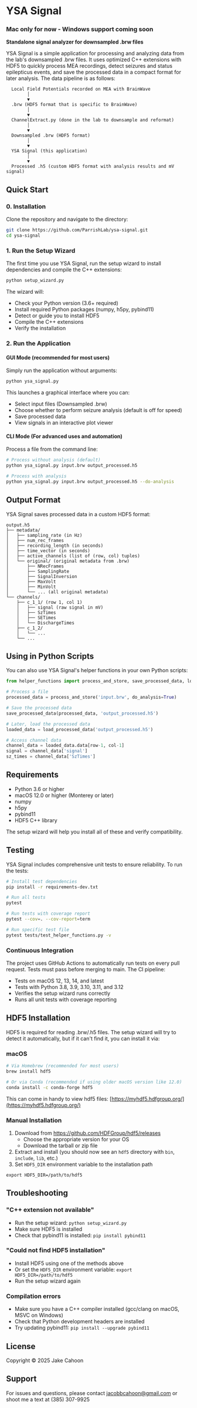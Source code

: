 # YSA Signal

### Mac only for now - Windows support coming soon

**Standalone signal analyzer for downsampled .brw files**

YSA Signal is a simple application for processing and analyzing data from the lab's downsampled .brw files. It uses optimized C++ extensions with HDF5 to quickly process MEA recordings, detect seizures and status epilepticus events, and save the processed data in a compact format for later analysis. The data pipeline is as follows:

```
  Local Field Potentials recorded on MEA with BrainWave
        │
        ▼
  .brw (HDF5 format that is specific to BrainWave)
        │
        ▼
  ChannelExtract.py (done in the lab to downsample and reformat)
        │
        ▼
  Downsampled .brw (HDF5 format)
        │
        ▼
  YSA Signal (this application)
        │
        ▼
  Processed .h5 (custom HDF5 format with analysis results and mV signal)
```

## Quick Start

### 0. Installation

Clone the repository and navigate to the directory:

```bash
git clone https://github.com/ParrishLab/ysa-signal.git
cd ysa-signal
```

### 1. Run the Setup Wizard

The first time you use YSA Signal, run the setup wizard to install dependencies and compile the C++ extensions:

```bash
python setup_wizard.py
```

The wizard will:

- Check your Python version (3.6+ required)
- Install required Python packages (numpy, h5py, pybind11)
- Detect or guide you to install HDF5
- Compile the C++ extensions
- Verify the installation

### 2. Run the Application

#### GUI Mode (recommended for most users)

Simply run the application without arguments:

```bash
python ysa_signal.py
```

This launches a graphical interface where you can:

- Select input files (Downsampled .brw)
- Choose whether to perform seizure analysis (default is off for speed)
- Save processed data
- View signals in an interactive plot viewer

#### CLI Mode (For advanced uses and automation)

Process a file from the command line:

```bash
# Process without analysis (default)
python ysa_signal.py input.brw output_processed.h5

# Process with analysis
python ysa_signal.py input.brw output_processed.h5 --do-analysis
```

## Output Format

YSA Signal saves processed data in a custom HDF5 format:

```
output.h5
├── metadata/
│   ├── sampling_rate (in Hz)
│   ├── num_rec_frames
│   ├── recording_length (in seconds)
│   ├── time_vector (in seconds)
│   ├── active_channels (list of (row, col) tuples)
│   └── original/ (original metadata from .brw)
│       ├── NRecFrames
│       ├── SamplingRate
│       ├── SignalInversion
│       ├── MaxVolt
│       ├── MinVolt
│       └── ... (all original metadata)
└── channels/
    ├── c_1_1/ (row 1, col 1)
    │   ├── signal (raw signal in mV)
    │   ├── SzTimes
    │   ├── SETimes
    │   └── DischargeTimes
    ├── c_1_2/
    │   └── ...
    └── ...
```

## Using in Python Scripts

You can also use YSA Signal's helper functions in your own Python scripts:

```python
from helper_functions import process_and_store, save_processed_data, load_processed_data

# Process a file
processed_data = process_and_store('input.brw', do_analysis=True)

# Save the processed data
save_processed_data(processed_data, 'output_processed.h5')

# Later, load the processed data
loaded_data = load_processed_data('output_processed.h5')

# Access channel data
channel_data = loaded_data.data[row-1, col-1]
signal = channel_data['signal']
sz_times = channel_data['SzTimes']
```

## Requirements

- Python 3.6 or higher
- macOS 12.0 or higher (Monterey or later)
- numpy
- h5py
- pybind11
- HDF5 C++ library

The setup wizard will help you install all of these and verify compatibility.

## Testing

YSA Signal includes comprehensive unit tests to ensure reliability. To run the tests:

```bash
# Install test dependencies
pip install -r requirements-dev.txt

# Run all tests
pytest

# Run tests with coverage report
pytest --cov=. --cov-report=term

# Run specific test file
pytest tests/test_helper_functions.py -v
```

### Continuous Integration

The project uses GitHub Actions to automatically run tests on every pull request. Tests must pass before merging to main. The CI pipeline:

- Tests on macOS 12, 13, 14, and latest
- Tests with Python 3.8, 3.9, 3.10, 3.11, and 3.12
- Verifies the setup wizard runs correctly
- Runs all unit tests with coverage reporting

## HDF5 Installation

HDF5 is required for reading .brw/.h5 files. The setup wizard will try to detect it automatically, but if it can't find it, you can install it via:

### macOS

```bash
# Via Homebrew (recommended for most users)
brew install hdf5

# Or via Conda (recommended if using older macOS version like 12.0)
conda install -c conda-forge hdf5
```

This can come in handy to view hdf5 files: [https://myhdf5.hdfgroup.org/](https://myhdf5.hdfgroup.org/)

### Manual Installation

1. Download from https://github.com/HDFGroup/hdf5/releases
   - Choose the appropriate version for your OS
   - Download the tarball or zip file
2. Extract and install (you should now see an `hdf5` directory with `bin`, `include`, `lib`, etc.)
3. Set `HDF5_DIR` environment variable to the installation path

```bashbash
export HDF5_DIR=/path/to/hdf5
```

## Troubleshooting

### "C++ extension not available"

- Run the setup wizard: `python setup_wizard.py`
- Make sure HDF5 is installed
- Check that pybind11 is installed: `pip install pybind11`

### "Could not find HDF5 installation"

- Install HDF5 using one of the methods above
- Or set the `HDF5_DIR` environment variable: `export HDF5_DIR=/path/to/hdf5`
- Run the setup wizard again

### Compilation errors

- Make sure you have a C++ compiler installed (gcc/clang on macOS, MSVC on Windows)
- Check that Python development headers are installed
- Try updating pybind11: `pip install --upgrade pybind11`

## License

Copyright © 2025 Jake Cahoon

## Support

For issues and questions, please contact jacobbcahoon@gmail.com or shoot me a text at (385) 307-9925
